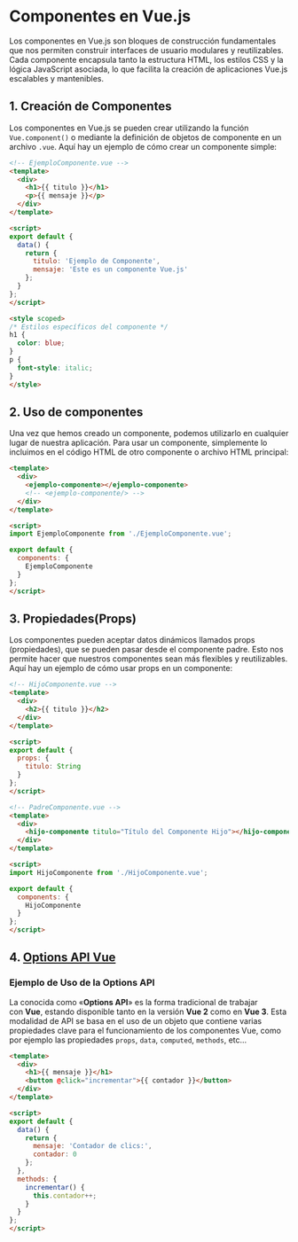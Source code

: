 # Componentes en Vue.js

Los componentes en Vue.js son bloques de construcción fundamentales que nos permiten construir interfaces de usuario modulares y reutilizables. Cada componente encapsula tanto la estructura HTML, los estilos CSS y la lógica JavaScript asociada, lo que facilita la creación de aplicaciones Vue.js escalables y mantenibles.

## 1. Creación de Componentes

Los componentes en Vue.js se pueden crear utilizando la función `Vue.component()` o mediante la definición de objetos de componente en un archivo `.vue`. Aquí hay un ejemplo de cómo crear un componente simple:

```html
<!-- EjemploComponente.vue -->
<template>
  <div>
    <h1>{{ titulo }}</h1>
    <p>{{ mensaje }}</p>
  </div>
</template>

<script>
export default {
  data() {
    return {
      titulo: 'Ejemplo de Componente',
      mensaje: 'Este es un componente Vue.js'
    };
  }
};
</script>

<style scoped>
/* Estilos específicos del componente */
h1 {
  color: blue;
}
p {
  font-style: italic;
}
</style>
```

## 2. Uso de componentes

Una vez que hemos creado un componente, podemos utilizarlo en cualquier lugar de nuestra aplicación. Para usar un componente, simplemente lo incluimos en el código HTML de otro componente o archivo HTML principal:


```html
<template>
  <div>
    <ejemplo-componente></ejemplo-componente>
    <!-- <ejemplo-componente/> -->
  </div>
</template>

<script>
import EjemploComponente from './EjemploComponente.vue';

export default {
  components: {
    EjemploComponente
  }
};
</script>
```

## 3. Propiedades(Props)
Los componentes pueden aceptar datos dinámicos llamados props (propiedades), que se pueden pasar desde el componente padre. Esto nos permite hacer que nuestros componentes sean más flexibles y reutilizables. Aquí hay un ejemplo de cómo usar props en un componente:

```html
<!-- HijoComponente.vue -->
<template>
  <div>
    <h2>{{ titulo }}</h2>
  </div>
</template>

<script>
export default {
  props: {
    titulo: String
  }
};
</script>
```

```html
<!-- PadreComponente.vue -->
<template>
  <div>
    <hijo-componente titulo="Título del Componente Hijo"></hijo-componente>
  </div>
</template>

<script>
import HijoComponente from './HijoComponente.vue';

export default {
  components: {
    HijoComponente
  }
};
</script>
```

## 4. [Options API Vue](https://lenguajejs.com/vuejs/componentes/options-api/)

### Ejemplo de Uso de la Options API

La conocida como «**Options API**» es la forma tradicional de trabajar con **Vue**, estando disponible tanto en la versión **Vue 2** como en **Vue 3**. Esta modalidad de API se basa en el uso de un objeto que contiene varias propiedades clave para el funcionamiento de los componentes Vue, como por ejemplo las propiedades `props`, `data`, `computed`, `methods`, etc...

```html
<template>
  <div>
    <h1>{{ mensaje }}</h1>
    <button @click="incrementar">{{ contador }}</button>
  </div>
</template>

<script>
export default {
  data() {
    return {
      mensaje: 'Contador de clics:',
      contador: 0
    };
  },
  methods: {
    incrementar() {
      this.contador++;
    }
  }
};
</script>
```
